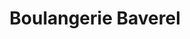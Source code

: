 ---
title: "Boulangerie Baverel"
url: /labergement-sainte-marie/boulangerie-baverel/
shop: Bäckerei
---